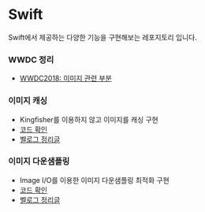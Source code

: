 # Swift

Swift에서 제공하는 다양한 기능을 구현해보는 레포지토리 입니다.

### WWDC 정리
- [WWDC2018: 이미지 관련 부분](https://velog.io/@o_joon_/Swift-Image-and-Memory)

### 이미지 캐싱
- Kingfisher를 이용하지 않고 이미지를 캐싱 구현
- [코드 확인](https://github.com/vhzkclq0705/Swift/tree/main/PracticeCaching)
- [벨로그 정리글](https://velog.io/@o_joon_/Swift-Image-caching%EC%9D%B4%EB%AF%B8%EC%A7%80-%EC%BA%90%EC%8B%B1)

### 이미지 다운샘플링
- Image I/O를 이용한 이미지 다운샘플링 최적화 구현
- [코드 확인](https://github.com/vhzkclq0705/Swift/tree/main/DownSampling)
- [벨로그 정리글]()
